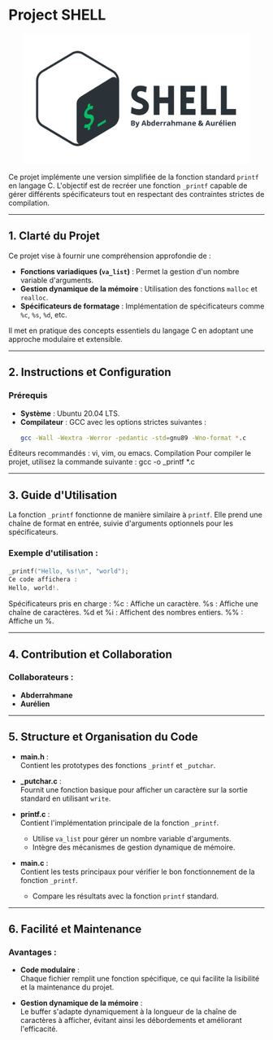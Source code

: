 
# Project SHELL

<p align="center">
    <img src="https://raw.githubusercontent.com/Abder-hbt/holbertonschool-simple_shell/refs/heads/main/LOGO_SHELL_SF.png" alt="Logo SHELL" style="width: 450px;">
</p>




Ce projet implémente une version simplifiée de la fonction standard `printf` en langage C. L'objectif est de recréer une fonction `_printf` capable de gérer différents spécificateurs tout en respectant des contraintes strictes de compilation.

---

## 1. Clarté du Projet
Ce projet vise à fournir une compréhension approfondie de :
- **Fonctions variadiques (`va_list`)** : Permet la gestion d'un nombre variable d'arguments.
- **Gestion dynamique de la mémoire** : Utilisation des fonctions `malloc` et `realloc`.
- **Spécificateurs de formatage** : Implémentation de spécificateurs comme `%c`, `%s`, `%d`, etc.

Il met en pratique des concepts essentiels du langage C en adoptant une approche modulaire et extensible.

---

## 2. Instructions et Configuration

### **Prérequis**
- **Système** : Ubuntu 20.04 LTS.
- **Compilateur** : GCC avec les options strictes suivantes :
  ```bash
  gcc -Wall -Wextra -Werror -pedantic -std=gnu89 -Wno-format *.c
  ```
Éditeurs recommandés : vi, vim, ou emacs.
Compilation
Pour compiler le projet, utilisez la commande suivante :
gcc -o _printf *.c 

---

## 3. Guide d'Utilisation

La fonction `_printf` fonctionne de manière similaire à `printf`. Elle prend une chaîne de format en entrée, suivie d'arguments optionnels pour les spécificateurs.

### **Exemple d'utilisation** :
```c 
_printf("Hello, %s!\n", "world");
Ce code affichera :
Hello, world!.
```

Spécificateurs pris en charge :
%c : Affiche un caractère.
%s : Affiche une chaîne de caractères.
%d et %i : Affichent des nombres entiers.
%% : Affiche un %.

---

## 4. Contribution et Collaboration

### **Collaborateurs** :
- **Abderrahmane** 
- **Aurélien** 

---

## 5. Structure et Organisation du Code

- **main.h** :  
  Contient les prototypes des fonctions `_printf` et `_putchar`.

- **_putchar.c** :  
  Fournit une fonction basique pour afficher un caractère sur la sortie standard en utilisant `write`.

- **printf.c** :  
  Contient l'implémentation principale de la fonction `_printf`.  
  - Utilise `va_list` pour gérer un nombre variable d'arguments.  
  - Intègre des mécanismes de gestion dynamique de mémoire.

- **main.c** :  
  Contient les tests principaux pour vérifier le bon fonctionnement de la fonction `_printf`.  
  - Compare les résultats avec la fonction `printf` standard.

---

## 6. Facilité et Maintenance

### Avantages :
- **Code modulaire** :  
  Chaque fichier remplit une fonction spécifique, ce qui facilite la lisibilité et la maintenance du projet.

- **Gestion dynamique de la mémoire** :  
  Le buffer s'adapte dynamiquement à la longueur de la chaîne de caractères à afficher, évitant ainsi les débordements et améliorant l'efficacité.
